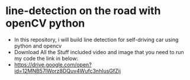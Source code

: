 # line-detection on the road with openCV python
* In this repository, i will build line detection for self-driving car using python and opencv
* Download All the Stuff included video and image that you need to run my code the link in below:
* https://drive.google.com/open?id=12MNB57lWorz8DQuv4Wufc3nhIusGfZij
